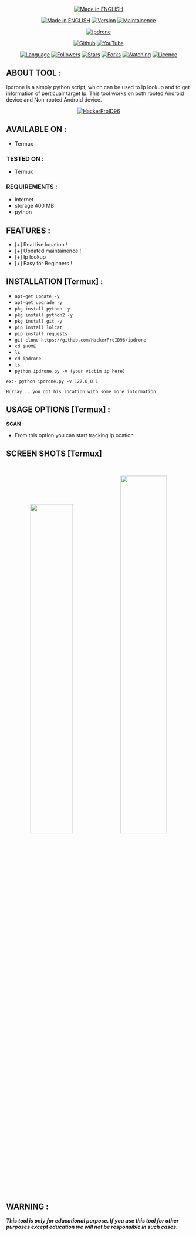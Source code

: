 <p align="center">
<a href="https://github.com/HackerProID96"><img title="Made in ENGLISH" src="https://img.shields.io/badge/MADE%20IN-ENGLISH-SCRIPT?colorA=%23ff8100&colorB=%23017e40&colorC=%23ff0000&style=for-the-badge"></a>
</p>
<p align="center">
<a href="https://github.com/HackerProID96"><img title="Made in ENGLISH" src="https://img.shields.io/badge/Tool-Ipdrone-green.svg"></a>
<a href="https://github.com/HackerProID96"><img title="Version" src="https://img.shields.io/badge/Version-1.0-green.svg?style=flat-square"></a>
<a href="https://github.com/HackerProID96"><img title="Maintainence" src="https://img.shields.io/badge/Maintance%3F-no-green.svg"></a>
</p>
<p align="center">
<a href="https://github.com/HackerProID96"><img title="Ipdrone" src="https://media.discordapp.net/attachments/890808224977154048/890808407571968010/20210924_105307.jpg"></a>
</p>
<p align="center">
<a href="https://github.com/HackerProID96"><img title="Github" src="https://img.shields.io/badge/HackerProID96-brightgreen?style=for-the-badge&logo=github"></a>
<a href="https://youtube.com/channel/UCMU8xu7DQn3mIkIMLaZMa_Q"><img title="YouTube" src="https://img.shields.io/badge/YouTube-HackerProID96-red?style=for-the-badge&logo=Youtube"></a>
</p>
<p align="center">
<a href="https://github.com/HackerProID96"><img title="Language" src="https://img.shields.io/badge/Made%20with-Bash-1f425f.svg?v=103"></a>
<a href="https://github.com/HackerProID96"><img title="Followers" src="https://img.shields.io/github/followers/HackerProID96?color=blue&style=flat-square"></a>
<a href="https://github.com/HackerProID96"><img title="Stars" src="https://img.shields.io/github/stars/HackerProID96/ipdrone?color=red&style=flat-square"></a>
<a href="https://github.com/HackerProID96"><img title="Forks" src="https://img.shields.io/github/forks/HackerProID96/ipdrone?color=red&style=flat-square"></a>
<a href="https://github.com/HackerProID96"><img title="Watching" src="https://img.shields.io/github/watchers/HackerProID96/ipdrone?label=Watchers&color=blue&style=flat-square"></a>
<a href="https://github.com/HackerProID96"><img title="Licence" src="https://img.shields.io/badge/License-MIT-blue.svg"></a>
</p>

## ABOUT TOOL :

Ipdrone is a simply python script, which can be used to Ip lookup and to get information of perticualr target Ip. This tool works on both rooted Android device and Non-rooted Android device.

<p align="center">
<a href="https://github.com/HackerProID96"><img title="HackerProID96" src="https://media.discordapp.net/attachments/890779091081502741/890779752321925160/images_7.jpeg"></a>
</p>

## AVAILABLE ON :

* Termux

### TESTED ON :

* Termux

### REQUIREMENTS :
* internet
* storage 400 MB
* python

## FEATURES :
* [+] Real live location !
* [+] Updated maintainence !
* [+] Ip lookup
* [+] Easy for Beginners !

## INSTALLATION [Termux] :

* `apt-get update -y`
* `apt-get upgrade -y`
* `pkg install python -y`
* `pkg install python2 -y`
* `pkg install git -y`
* `pip install lolcat`
* `pip install requests`
* `git clone https://github.com/HackerProID96/ipdrone`
* `cd $HOME`
* `ls`
* `cd ipdrone`
* `ls`
* `python ipdrone.py -v (your victim ip here)`
```
ex:- python ipdrone.py -v 127.0,0.1

Hurray... you got his location with some more information

```
## USAGE OPTIONS [Termux] :

__SCAN__ :
- From this option you can start tracking ip ocation

## SCREEN SHOTS [Termux]

<br>
<p align="center">
<img width="48%" src="https://user-images.githubusercontent.com/49580304/96668874-f114aa80-1310-11eb-870e-4f5371f710f4.jpg"/>
<img width="50%" src="https://user-images.githubusercontent.com/49580304/96668871-ef4ae700-1310-11eb-9549-cde33ef19a71.jpg"/>
</p>

## WARNING : 
***This tool is only for educational purpose. If you use this tool for other purposes except education we will not be responsible in such cases.***
